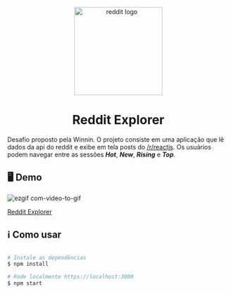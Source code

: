 <p align="center">
<img src="https://user-images.githubusercontent.com/52511902/90348509-a9ba2700-e00c-11ea-9ae0-53381dbc495b.png" alt="reddit logo" width="200" height="200"/>
  
<h1 align="center">Reddit Explorer</h1>
  
</p>

Desafio proposto pela Winnin. O projeto consiste em uma aplicação que lê dados da api do reddit e exibe em tela posts do [/r/reactjs](https://www.reddit.com/r/reactjs/).
Os usuários podem navegar entre as sessões ***Hot***, ***New***, ***Rising*** e ***Top***.


## 🖥 Demo

![ezgif com-video-to-gif](https://user-images.githubusercontent.com/52511902/90348336-f8b38c80-e00b-11ea-9df0-3b7a02da9097.gif)

[Reddit Explorer](https://subreddit-explorer.netlify.app)

## :information_source: Como usar

```bash

# Instale as dependências
$ npm install

# Rode localmente https://localhost:3000
$ npm start
```

